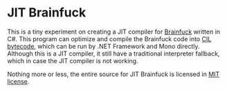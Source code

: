 JIT Brainfuck
=============

This is a tiny experiment on creating a JIT compiler for [Brainfuck](https://en.wikipedia.org/wiki/Brainfuck) written in C#. This program can optimize and compile the Brainfuck code into [CIL bytecode](https://en.wikipedia.org/wiki/Common_Intermediate_Language), which can be run by .NET Framework and Mono directly. Although this is a JIT compiler, it still have a traditional interpreter fallback, which in case the JIT compiler is not working.

Nothing more or less, the entire source for JIT Brainfuck is licensed in [MIT license](LICENSE).